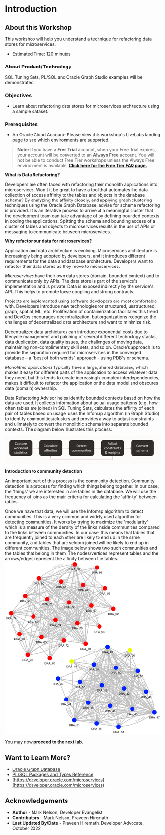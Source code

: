 # Introduction

## About this Workshop

This workshop will help you understand a technique for refactoring data stores for microservices. 

- Estimated Time: 120 minutes

### About Product/Technology

SQL Tuning Sets, PL/SQL and Oracle Graph Studio examples will be demonstrated.

### Objectives

- Learn about refactoring data stores for microservices architecture using a sample dataset.

### Prerequisites

- An Oracle Cloud Account- Please view this workshop's LiveLabs landing page to see which environments are supported.

>**Note:** If you have a **Free Trial** account, when your Free Trial expires, your account will be converted to an **Always Free** account. You will not be able to conduct Free Tier workshops unless the Always Free environment is available.
**[Click here for the Free Tier FAQ page.](https://www.oracle.com/cloud/free/faq.html)**

**What is Data Refactoring?**

Developers are often faced with refactoring their monolith applications into microservices. Won't it be great to have a tool that automates the data collection of access affinity to the tables and objects in the database schema? By analyzing the affinity closely, and applying graph clustering techniques using the Oracle Graph Database, advise for schema refactoring is provided. It is an iterative process to arrive at a meaningful cluster that the development team can take advantage of by defining bounded contexts in coding the applications. Splitting the schema and bounding access of a cluster of tables and objects to microservices results in the use of APIs or messaging to communicate between microservices.

**Why refactor our data for microservices?**

Application and data architecture is evolving.  Microservices architecture is increasingly being adopted by developers, and it introduces different requirements for the data and database architecture.  Developers want to refactor their data stores as they move to microservices.

*Microservices* have their own data stores (domain, bounded context) and to communicate only by APIs.  The data store is part of the service's implementation and is private.  Data is exposed indirectly by the service's API.  This helps to promote loose coupling and strong contracts.

Projects are implemented using software developers are most comfortable with.  Developers introduce new technologies for structured, unstructured, graph, spatial, ML, etc.  Proliferation of containerization facilitates this trend and DevOps encourages decentralization, but organizations recognize the challenges of decentralized data architecture and want to minimize risk.

Decentralized data archictures can introduce exponential costs due to lifecycle management and patching of several different technology stacks, data duplication, data quality issues, the challenges of moving data, maintaining non-complimentary skill sets, and so on.  Oracle’s approach is to provide the separation required for microservices in the converged database – a "best of both worlds" approach – using PDB's or schema.

*Monolithic applications* typically have a large, shared database, which makes it easy for different parts of the application to access whatever data they need, but this tends to create increasingly complex interdependencies, makes it difficult to refactor the application or the data model and obscures data (domain) ownership.

Data Refactoring Advisor helps identify bounded contexts based on how the data are used.  It collects information about actual usage patterns (e.g. how often tables are joined) in SQL Tuning Sets, calculates the affinity of each pair of tables based on usage, uses the Infomap algorithm (in Graph Studio) to identify communities/clusters and provides a way to adjust constraints and ulimately to convert the monolithic schema into separate bounded contexts.  The diagram below illustrates this process:

![process](./images/dra-process.png " ")

**Introduction to community detection**

An important part of this process is the community detection.  Community detection is a process for finding which things belong together.  In our case, the 'things' we are interested in are tables in the database. We will use the frequency of joins as the main criteria for calculating the 'affinity' between tables.

Once we have that data, we will use the Infomap algorithm to detect communities.  This is a very common and widely used algorithm for detecting communities. It works by trying to maximize the 'modularity' which is a measure of the density of the links inside communities compared to the links between communities. In our case, this means that tables that are frequently joined to each other are likely to end up in the same community, and tables that are seldom joined will be likely to end up in different communities.  The image below shows two such communities and the tables that belong in them.  The nodes/vertices represent tables and the arrows/edges represent the affinity between the tables.
 ![intro](./images/communities.png " ")

You may now **proceed to the next lab.**

## Want to Learn More?

- [Oracle Graph Database](https://www.oracle.com/database/graph/)
- [PL/SQL Packages and Types Reference](https://docs.oracle.com/en/database/oracle/oracle-database/19/arpls/)
- [https://developer.oracle.com/microservices](https://developer.oracle.com/microservices)

## Acknowledgements

* **Author** - Mark Nelson, Developer Evangelist
* **Contributors** - Mark Nelson, Praveen Hiremath
* **Last Updated By/Date** - Praveen Hiremath, Developer Advocate, October 2022
